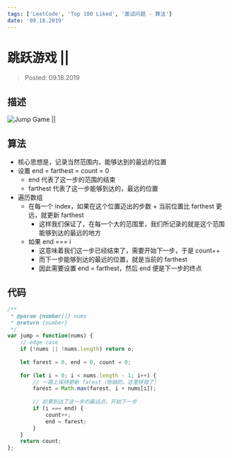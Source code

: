 ```yaml
---
tags: ['LeetCode', 'Top 100 Liked', '面试问题 - 算法']
date: '09.18.2019'
---
```


# 跳跃游戏 ||

> Posted: 09.18.2019

<Tag />

## 描述

![Jump Game ||](/jump2.png)

## 算法

- 核心思想是，记录当然范围内，能够达到的最远的位置
- 设置 end = farthest = count = 0
    - end 代表了这一步的范围的结束
    - farthest 代表了这一步能够到达的，最远的位置
- 遍历数组
  - 在每一个 index，如果在这个位置迈出的步数 + 当前位置比 farthest 更远，就更新 farthest
    - 这样我们保证了，在每一个大的范围里，我们所记录的就是这个范围能够到达的最远的地方
  - 如果 end === i
    - 这意味着我们这一步已经结束了，需要开始下一步，于是 count++
    - 而下一步能够到达的最远的位置，就是当前的 farthest
    - 因此需要设置 end = farthest，然后 end 便是下一步的终点

## 代码

```javascript
/**
 * @param {number[]} nums
 * @return {number}
 */
var jump = function(nums) {
    // edge case
    if (!nums || !nums.length) return o;
    
    let farest = 0, end = 0, count = 0;
    
    for (let i = 0; i < nums.length - 1; i++) {
        // 一路上保持更新 farest（他娘的，这里拼错了）
        farest = Math.max(farest, i + nums[i]);
        
        // 如果到达了这一步的最远点，开始下一步
        if (i === end) {
            count++;
            end = farest;
        }
    }
    return count;
};
```

<Disqus />